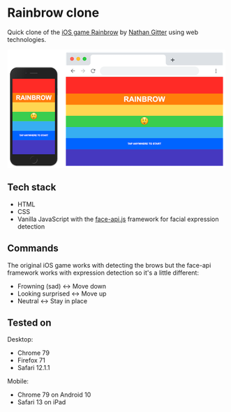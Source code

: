 # Rainbrow clone

Quick clone of the [iOS game Rainbrow](https://apps.apple.com/au/app/rainbrow/id1312458558) by [Nathan Gitter](http://nathangitter.com/) using web technologies.

![Snapshot of home screen on mobile and dekstop](in-situ.png)

## Tech stack

* HTML
* CSS
* Vanilla JavaScript with the [face-api.js](https://github.com/justadudewhohacks/face-api.js) framework for facial expression detection

## Commands

The original iOS game works with detecting the brows but the face-api framework works with expression detection so it's a little different:

* Frowning (sad) <-> Move down
* Looking surprised <-> Move up
* Neutral <-> Stay in place


## Tested on

Desktop:

- Chrome 79
- Firefox 71
- Safari 12.1.1

Mobile:

- Chrome 79 on Android 10
- Safari 13 on iPad





